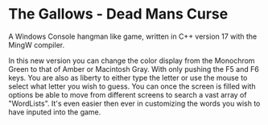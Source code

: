 # The Gallows - Dead Mans Curse

A Windows Console hangman like game, written in C++ version 17 with the MingW compiler.

In this new  version you can change the color display from the Monochrom Green to that of
Amber or Macintosh Gray. With only pushing the F5 and F6 keys. You are also as liberty to
either type the letter or use the mouse to select what letter you wish to guess. You can
once the screen is filled with options be able to move from different screens to search a
vast array of "WordLists". It's even easier then ever in customizing the words you wish
to have inputed into the game.
